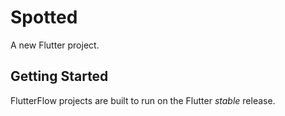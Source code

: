# Spotted

A new Flutter project.

## Getting Started

FlutterFlow projects are built to run on the Flutter _stable_ release.
